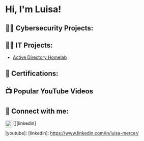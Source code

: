 <h1>Hi, I'm Luisa!</h1>

<h2>👩‍💻 Cybersecurity Projects:</h2>

<h2>👩‍💻 IT Projects:</h2>

- [Active Directory Homelab](https://github.com/mlr16/ActiveDirectoryLab)

<h2> 📄 Certifications:</h2>

<h2>📺 Popular YouTube Videos</h2>


<h2> 🤳 Connect with me:</h2>

[<img align="left" alt="LuisaMercer | LinkedIn" width="22px" src="https://cdn.jsdelivr.net/npm/simple-icons@v3/icons/linkedin.svg" />][linkedin]

[youtube]: 
[linkedin]: https://www.linkedin.com/in/luisa-mercer/

<!--
**joshmadakor1/joshmadakor1** is a ✨ _special_ ✨ repository because its `README.md` (this file) appears on your GitHub profile.


